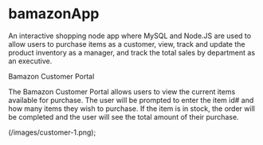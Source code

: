 # bamazonApp

An interactive shopping node app where MySQL and Node.JS are used to allow users to purchase items as a customer, view, track and update the product inventory as a manager, and track the total sales by department as an executive.

Bamazon Customer Portal

The Bamazon Customer Portal allows users to view the current items available for purchase. The user will be prompted to enter the item id# and how many items they wish to purchase. If the item is in stock, the order will be completed and the user will see the total amount of their purchase.

(/images/customer-1.png);